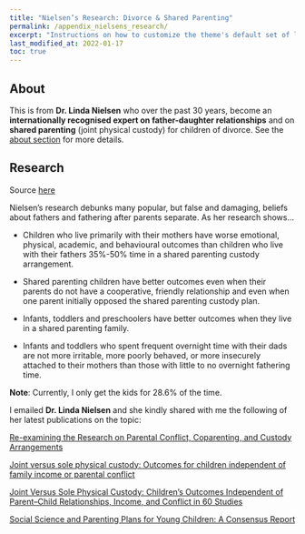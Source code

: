 ```yaml
---
title: "Nielsen’s Research: Divorce & Shared Parenting"
permalink: /appendix_nielsens_research/
excerpt: "Instructions on how to customize the theme's default set of layouts, includes, and stylesheets when using the Ruby Gem version."
last_modified_at: 2022-01-17
toc: true
---
```


## About

This is from **Dr. Linda Nielsen** who over the past 30 years, become an **internationally recognised expert on father-daughter relationships** and on **shared parenting** (joint physical custody) for children of divorce. See the [about section](https://nielsen.sites.wfu.edu/#about) for more details.

## Research

Source [here](https://nielsen.sites.wfu.edu/divorce-shared-parenting/research/)

Nielsen’s research debunks many popular, but false and damaging, beliefs about fathers and fathering after parents separate. As her research shows…

- Children who live primarily with their mothers have worse emotional, physical, academic, and behavioural outcomes than children who live with their fathers 35%-50% time in a shared parenting custody arrangement.  
  
- Shared parenting children have better outcomes even when their parents do not have a cooperative, friendly relationship and even when one parent initially opposed the shared parenting custody plan.
  
- Infants, toddlers and preschoolers have better outcomes when they live in a shared parenting family.
  
- Infants and toddlers who spent frequent overnight time with their dads are not more irritable, more poorly behaved, or more insecurely attached to their mothers than those with little to no overnight fathering time.

**Note**: Currently, I only get the kids for 28.6% of the time.

I emailed **Dr. Linda Nielsen** and she kindly shared with me the following of her latest publications on the topic:

[Re-examining the Research on Parental Conflict, Coparenting, and Custody Arrangements](../blobs/linda_nielsen/2017%20conflict%20&%20shared%20parenting.pdf)

[Joint versus sole physical custody: Outcomes for children independent of family income or parental conflict](../blobs/linda_nielsen/2018%20%20Child%20Custody%2060%20studies.pdf)

[Joint Versus Sole Physical Custody: Children’s Outcomes Independent of Parent–Child Relationships, Income, and Conflict in 60 Studies](../blobs/linda_nielsen/2018%20JDR%2060%20studies.pdf)

[Social Science and Parenting Plans for Young Children: A Consensus Report](../blobs/linda_nielsen/Warshak%20110%20experts%20consensus%20shared%20physical%20custody%20.pdf)